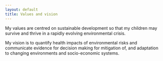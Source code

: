 ```yaml
---
layout: default
title: Values and vision
---
```



My values are centred on sustainable development so that my children may survive and thrive in a rapidly evolving environmental crisis.

My vision is to quantify health impacts of environmental risks and communicate evidence for decision making for mitigation of, and adaptation to changing environments and socio-economic systems.    
